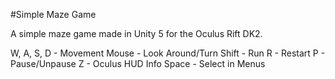 #Simple Maze Game

A simple maze game made in Unity 5 for the Oculus Rift DK2.

W, A, S, D - Movement
Mouse - Look Around/Turn
Shift - Run
R - Restart
P - Pause/Unpause
Z - Oculus HUD Info
Space - Select in Menus
